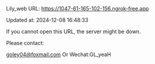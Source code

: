 Lily_web URL: https://1047-61-165-102-156.ngrok-free.app

Updated at: 2024-12-08 16:48:33

If you cannot open this URL, the server might be down.

Please contact: 

goley04@foxmail.com Or Wechat:GL_yeaH
